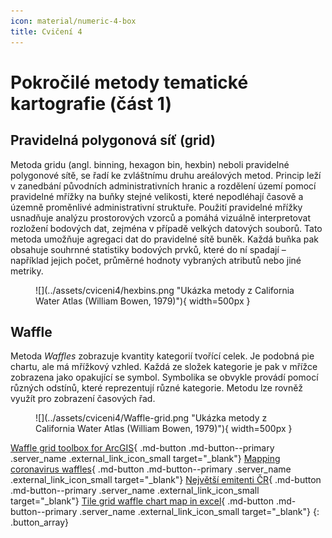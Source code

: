 ```yaml
---
icon: material/numeric-4-box
title: Cvičení 4
---
```

# Pokročilé metody tematické kartografie (část 1)
## Pravidelná polygonová síť (grid)
Metoda gridu (angl. binning, hexagon bin, hexbin) neboli pravidelné polygonové sítě, se řadí
ke zvláštnímu druhu areálových metod. Princip leží v zanedbání původních administrativních
hranic a rozdělení území pomocí pravidelné mřížky na buňky stejné velikosti, které nepodléhají
časově a územně proměnlivé administrativní struktuře. Použití pravidelné mřížky usnadňuje analýzu prostorových vzorců a pomáhá vizuálně interpretovat rozložení bodových dat, zejména v případě velkých datových souborů. Tato metoda umožňuje agregaci dat do pravidelné sítě buněk. Každá buňka pak obsahuje souhrnné statistiky bodových prvků, které do ní spadají – například jejich počet, průměrné hodnoty vybraných atributů nebo jiné metriky.

<figure markdown>
  ![](../assets/cviceni4/hexbins.png "Ukázka metody z California Water Atlas (William Bowen, 1979)"){ width=500px }
</figure>

## Waffle
Metoda *Waffles* zobrazuje kvantity kategorií tvořící celek. Je podobná pie chartu, ale má mřížkový vzhled. Každá ze složek kategorie je pak v mřížce zobrazena jako opakující se symbol. Symbolika se obvykle provádí pomocí různých odstínů, které reprezentují různé kategorie. Metodu lze rovněž využít pro zobrazení časových řad.

<figure markdown>
  ![](../assets/cviceni4/Waffle-grid.png "Ukázka metody z California Water Atlas (William Bowen, 1979)"){ width=500px }
</figure>

[Waffle grid toolbox for ArcGIS](https://carto.maps.arcgis.com/home/item.html?id=d749baac3ede42c3b6f011dc41627b03){ .md-button .md-button--primary .server_name .external_link_icon_small target="_blank"}
[Mapping coronavirus waffles](https://www.esri.com/arcgis-blog/products/arcgis-pro/mapping/mapping-coronavirus-waffles/){ .md-button .md-button--primary .server_name .external_link_icon_small target="_blank"}
[Největší emitenti ČR](https://faktaoklimatu.cz/infografiky/nejvetsi-emitenti-cr){ .md-button .md-button--primary .server_name .external_link_icon_small target="_blank"}
[Tile grid waffle chart map in excel](https://policyviz.com/2017/09/20/tile-grid-waffle-chart-map-in-excel/){ .md-button .md-button--primary .server_name .external_link_icon_small target="_blank"}
{: .button_array}


